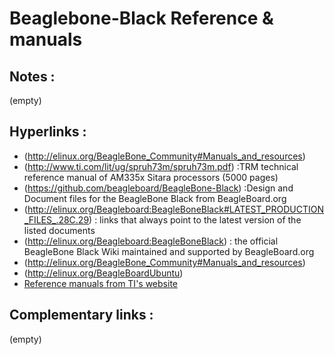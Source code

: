 # Beaglebone-Black Reference & manuals

## Notes : 
(empty)
## Hyperlinks : 
* (http://elinux.org/BeagleBone_Community#Manuals_and_resources) 
* (http://www.ti.com/lit/ug/spruh73m/spruh73m.pdf) :TRM technical reference manual of  AM335x Sitara processors (5000 pages)
* (https://github.com/beagleboard/BeagleBone-Black) :Design and Document files for the BeagleBone Black from BeagleBoard.org
* (http://elinux.org/Beagleboard:BeagleBoneBlack#LATEST_PRODUCTION_FILES_.28C.29) : links that always point to the latest version of the listed documents
* (http://elinux.org/Beagleboard:BeagleBoneBlack) : the official BeagleBone Black Wiki maintained and supported by BeagleBoard.org
* (http://elinux.org/BeagleBone_Community#Manuals_and_resources) 
* (http://elinux.org/BeagleBoardUbuntu)
* [Reference manuals from TI's website](http://www.ti.com/dsp/docs/dspsupporttechdocs.tsp?sectionId=3&tabId=409&docCategoryId=6&viewType=mostuseful&rootFamilyId=44&familyId=2920) 



## Complementary links : 
(empty)


